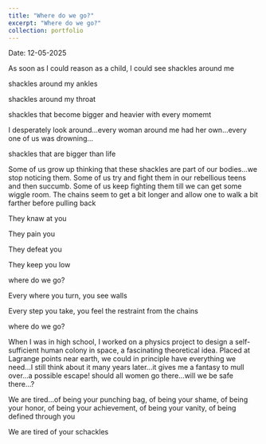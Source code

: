 ```yaml
---
title: "Where do we go?"
excerpt: "Where do we go?"
collection: portfolio
---
```


Date: 12-05-2025

As soon as I could reason as a child, I could see shackles around me

shackles around my ankles 

shackles around my throat

shackles that become bigger and heavier with every momemt

I desperately look around...every woman around me had her own...every one of us was drowning...

shackles that are bigger than life

Some of us grow up thinking that these shackles are part of our bodies...we stop noticing them. Some of us try and fight them in our rebellious teens and then succumb. Some of us keep fighting them till we can get some wiggle room. The chains seem to get a bit longer and allow one to walk a bit farther before pulling back

They knaw at you

They pain you

They defeat you

They keep you low

where do we go?

Every where you turn, you see walls 

Every step you take, you feel the restraint from the chains

where do we go?

When I was in high school, I worked on a physics project to design a self-sufficient human colony in space, a fascinating theoretical idea. Placed at Lagrange points near earth, we could in principle have everything we need...I still think about it many years later...it gives me a fantasy to mull over...a possible escape! should all women go there...will we be safe there...? 


We are tired...of being your punching bag, of being your shame, of being your honor, of being your achievement, of being your vanity, of being defined through you

We are tired of your schackles
